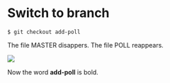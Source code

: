 # Switch to branch

```
$ git checkout add-poll
```


The file MASTER disappers. The file POLL reappears.



![](images/local/switch-to-branch-2.png)

Now the word **add-poll** is bold.


